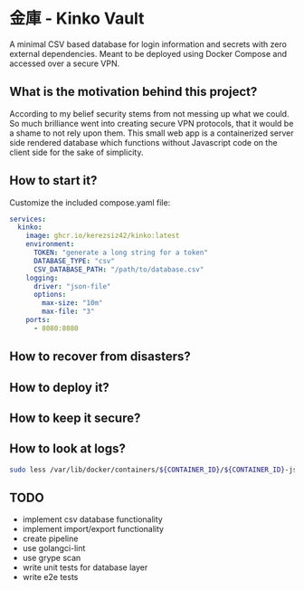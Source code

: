 # 金庫 - Kinko Vault

A minimal CSV based database for login information and secrets with zero external dependencies. Meant to be deployed using Docker Compose and accessed over a secure VPN.

## What is the motivation behind this project?

According to my belief security stems from not messing up what we could. So much brilliance went into creating secure VPN protocols, that it would be a shame to not rely upon them. This small web app is a containerized server side rendered database which functions without Javascript code on the client side for the sake of simplicity.

## How to start it?

Customize the included compose.yaml file:

```yaml
services:
  kinko:
    image: ghcr.io/kerezsiz42/kinko:latest
    environment:
      TOKEN: "generate a long string for a token"
      DATABASE_TYPE: "csv"
      CSV_DATABASE_PATH: "/path/to/database.csv"
    logging:
      driver: "json-file"
      options:
        max-size: "10m"
        max-file: "3"
    ports:
      - 8080:8080
```

## How to recover from disasters?

## How to deploy it?

## How to keep it secure?

## How to look at logs?

```sh
sudo less /var/lib/docker/containers/${CONTAINER_ID}/${CONTAINER_ID}-json.log
```

## TODO

- implement csv database functionality
- implement import/export functionality
- create pipeline
- use golangci-lint
- use grype scan
- write unit tests for database layer
- write e2e tests
